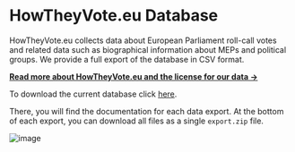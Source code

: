 # HowTheyVote.eu Database

HowTheyVote.eu collects data about European Parliament roll-call votes and related data such as biographical information about MEPs and political groups. We provide a full export of the database in CSV format.

**[Read more about HowTheyVote.eu and the license for our data →](https://howtheyvote.eu/about)**

To download the current database click [here](https://github.com/HowTheyVote/data/releases/latest).

There, you will find the documentation for each data export. At the bottom of each export, you can download all files as a single `export.zip` file.

![image](https://github.com/user-attachments/assets/22960e8a-0b5c-4397-9304-77edd3196868)


